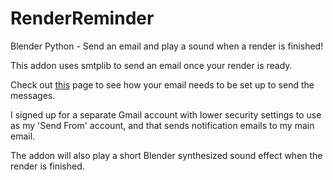 # RenderReminder
Blender Python - Send an email and play a sound when a render is finished!

This addon uses smtplib to send an email once your render is ready.

Check out [this](https://realpython.com/python-send-email/) page to see how your email needs to be set up to send the messages. 

I signed up for a separate Gmail account with lower security settings to use as my 'Send From' account, and that sends notification emails to my main email.

The addon will also play a short Blender synthesized sound effect when the render is finished.

